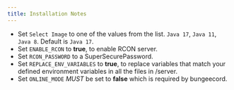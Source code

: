 ```yaml
---
title: Installation Notes
---
```


- Set `Select Image` to one of the values from the list. `Java 17`, `Java 11`, `Java 8`. Default is `Java 17`.
- Set `ENABLE_RCON` to **true**, to enable RCON server.
- Set `RCON_PASSWORD` to a SuperSecurePassword.
- Set `REPLACE_ENV_VARIABLES` to **true**, to replace variables that match your defined environment variables in all the files in /server.
- Set `ONLINE_MODE` _MUST_ be set to **false** which is required by bungeecord.
